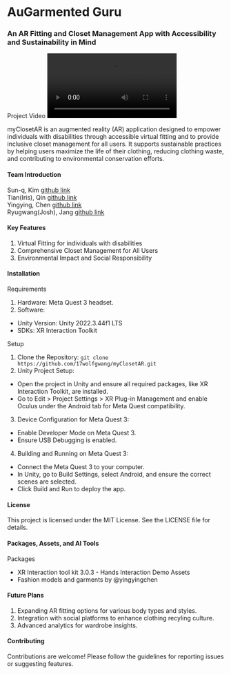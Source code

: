 # AuGarmented Guru

### An AR Fitting and Closet Management App with Accessibility and Sustainability in Mind

Project Video
<video controls>
   <source src="path/to/your_video.mp4" type="video/mp4">
   Your browser does not support the video tag.
</video>

myClosetAR is an augmented reality (AR) application designed to empower individuals with disabilities through accessible virtual fitting and to provide inclusive closet management for all users. It supports sustainable practices by helping users maximize the life of their clothing, reducing clothing waste, and contributing to environmental conservation efforts.

#### Team Introduction
Sun-q, Kim [github link](https://github.com/sqkimofficial)  
Tian(Iris), Qin [github link](https://github.com/Iris-666)  
Yingying, Chen [github link](https://github.com/Yingying825)  
Ryugwang(Josh), Jang [github link](https://github.com/17wolfgwang)

#### Key Features

1.	Virtual Fitting for individuals with disabilities
2.	Comprehensive Closet Management for All Users
3.	Environmental Impact and Social Responsibility

#### Installation

Requirements
1.	Hardware: Meta Quest 3 headset.
2.	Software:
- Unity Version: Unity 2022.3.44f1 LTS
- SDKs: XR Interaction Toolkit

Setup
1.	Clone the Repository:
`git clone https://github.com/17wolfgwang/myClosetAR.git`
2.	Unity Project Setup:
- Open the project in Unity and ensure all required packages, like XR Interaction Toolkit, are installed.
- Go to Edit > Project Settings > XR Plug-in Management and enable Oculus under the Android tab for Meta Quest compatibility.
3.	Device Configuration for Meta Quest 3:
- Enable Developer Mode on Meta Quest 3.
- Ensure USB Debugging is enabled.
4.	Building and Running on Meta Quest 3:
- Connect the Meta Quest 3 to your computer.
- In Unity, go to Build Settings, select Android, and ensure the correct scenes are selected.
- Click Build and Run to deploy the app.
  

#### License

This project is licensed under the MIT License. See the LICENSE file for details.

#### Packages, Assets, and AI Tools

Packages
- XR Interaction tool kit 3.0.3 - Hands Interaction Demo
Assets
- Fashion models and garments by @yingyingchen

#### Future Plans

1.	Expanding AR fitting options for various body types and styles.
2.	Integration with social platforms to enhance clothing recyling culture.
3.	Advanced analytics for wardrobe insights.

#### Contributing

Contributions are welcome! Please follow the guidelines for reporting issues or suggesting features.
